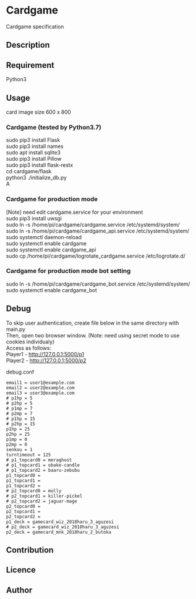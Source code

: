 Cardgame
====

Cardgame specification

## Description

## Requirement
Python3

## Usage
card image size 600 x 800

### Cardgame (tested by Python3.7)
sudo pip3 install Flask  
sudo pip3 install names  
sudo apt install sqlite3  
sudo pip3 install Pillow  
sudo pip3 install flask-restx  
cd cardgame/flask  
python3 ./initialize_db.py  
A  

### Cardgame for production mode
[Note] need edit cardgame.service for your environment  
sudo pip3 install uwsgi  
sudo ln -s /home/pi/cardgame/cardgame.service /etc/systemd/system/  
sudo ln -s /home/pi/cardgame/cardgame_api.service /etc/systemd/system/  
sudo systemctl daemon-reload  
sudo systemctl enable cardgame  
sudo systemctl enable cardgame_api  
sudo cp /home/pi/cardgame/logrotate_cardgame.service /etc/logrotate.d/  

### Cardgame for production mode bot setting
sudo ln -s /home/pi/cardgame/cardgame_bot.service /etc/systemd/system/  
sudo systemctl enable cardgame_bot  

## Debug
To skip user authentication, create file below in the same directory with main.py  
Then, open two browser window. (Note: need using secret mode to use cookies individualy)  
Access as follows:  
  Player1 - http://127.0.0.1:5000/p1  
  Player2 - http://127.0.0.1:5000/p2  

debug.conf
```
email1 = user1@example.com
email2 = user2@example.com
email3 = user3@example.com
# p1hp = 5
# p2hp = 5
# p1mp = 7
# p2mp = 7
# p1hp = 15
# p2hp = 15
p1hp = 25
p2hp = 25
p1mp = 0
p2mp = 0
senkou = 1
turntimeout = 125
# p1_topcard0 = meraghost
# p1_topcard1 = obake-candle
# p1_topcard2 = baaru-zebubu
p1_topcard0 =
p1_topcard1 =
p1_topcard2 =
# p2_topcard0 = molly
# p2_topcard1 = killer-pickel
# p2_topcard2 = jaguar-mage
p2_topcard0 =
p2_topcard1 =
p2_topcard2 =
p1_deck = gamecard_wiz_2018haru_3_aguzesi
# p2_deck = gamecard_wiz_2018haru_3_aguzesi
p2_deck = gamecard_mnk_2018haru_2_butoka
```

## Contribution

## Licence

## Author
